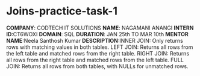 # Joins-practice-task-1
**COMPANY**: CODTECH IT SOLUTIONS
**NAME**: NAGAMANI ANANGI
**INTERN ID**:CT6WOXI
**DOMAIN**: SQL
**DURATION**: JAN 25th TO MAR 10th
**MENTOR NAME**:Neela Santhosh Kumar
**DESCRIPTION**:INNER JOIN: Only returns rows with matching values in both tables.
LEFT JOIN: Returns all rows from the left table and matched rows from the right table.
RIGHT JOIN: Returns all rows from the right table and matched rows from the left table.
FULL JOIN: Returns all rows from both tables, with NULLs for unmatched rows.
